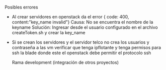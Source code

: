 Posibles errores

- Al crear servidores en openstack da el error
    { code: 400, content:"key_name invalid"}
    Causa: No se encuentra el nombre de la keyname
    Solución: Ingresar desde el usuario configurado en el archivo createToken.sh y crear la key_name
- Si se crean los servidores y el servidor telco no crea los usuarios y contraseña a las vm
    verificar que tenga ipflotante y tenga permisos para ssh
    la blade donde este el openstack debe permitir el protocolo ssh



    Rama development (integración de otros proyectos)